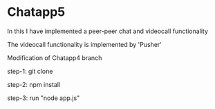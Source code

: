 # Chatapp5

In this I have implemented a peer-peer chat and videocall functionality

The videocall functionality is implemented by 'Pusher'

Modification of Chatapp4 branch

step-1: git clone

step-2: npm install

step-3: run "node app.js"
